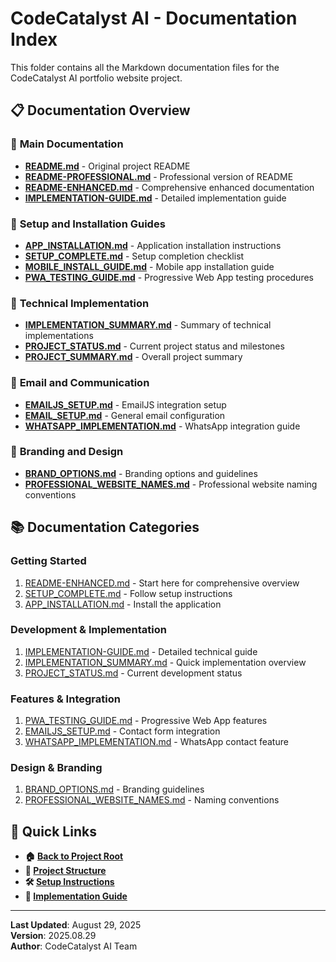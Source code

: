 # CodeCatalyst AI - Documentation Index

This folder contains all the Markdown documentation files for the CodeCatalyst AI portfolio website project.

## 📋 Documentation Overview

### 🚀 **Main Documentation**
- **[README.md](./README.md)** - Original project README
- **[README-PROFESSIONAL.md](./README-PROFESSIONAL.md)** - Professional version of README
- **[README-ENHANCED.md](./README-ENHANCED.md)** - Comprehensive enhanced documentation
- **[IMPLEMENTATION-GUIDE.md](./IMPLEMENTATION-GUIDE.md)** - Detailed implementation guide

### 📱 **Setup and Installation Guides**
- **[APP_INSTALLATION.md](./APP_INSTALLATION.md)** - Application installation instructions
- **[SETUP_COMPLETE.md](./SETUP_COMPLETE.md)** - Setup completion checklist
- **[MOBILE_INSTALL_GUIDE.md](./MOBILE_INSTALL_GUIDE.md)** - Mobile app installation guide
- **[PWA_TESTING_GUIDE.md](./PWA_TESTING_GUIDE.md)** - Progressive Web App testing procedures

### 🔧 **Technical Implementation**
- **[IMPLEMENTATION_SUMMARY.md](./IMPLEMENTATION_SUMMARY.md)** - Summary of technical implementations
- **[PROJECT_STATUS.md](./PROJECT_STATUS.md)** - Current project status and milestones
- **[PROJECT_SUMMARY.md](./PROJECT_SUMMARY.md)** - Overall project summary

### 📧 **Email and Communication**
- **[EMAILJS_SETUP.md](./EMAILJS_SETUP.md)** - EmailJS integration setup
- **[EMAIL_SETUP.md](./EMAIL_SETUP.md)** - General email configuration
- **[WHATSAPP_IMPLEMENTATION.md](./WHATSAPP_IMPLEMENTATION.md)** - WhatsApp integration guide

### 🎨 **Branding and Design**
- **[BRAND_OPTIONS.md](./BRAND_OPTIONS.md)** - Branding options and guidelines
- **[PROFESSIONAL_WEBSITE_NAMES.md](./PROFESSIONAL_WEBSITE_NAMES.md)** - Professional website naming conventions

## 📚 **Documentation Categories**

### Getting Started
1. [README-ENHANCED.md](./README-ENHANCED.md) - Start here for comprehensive overview
2. [SETUP_COMPLETE.md](./SETUP_COMPLETE.md) - Follow setup instructions
3. [APP_INSTALLATION.md](./APP_INSTALLATION.md) - Install the application

### Development & Implementation
1. [IMPLEMENTATION-GUIDE.md](./IMPLEMENTATION-GUIDE.md) - Detailed technical guide
2. [IMPLEMENTATION_SUMMARY.md](./IMPLEMENTATION_SUMMARY.md) - Quick implementation overview
3. [PROJECT_STATUS.md](./PROJECT_STATUS.md) - Current development status

### Features & Integration
1. [PWA_TESTING_GUIDE.md](./PWA_TESTING_GUIDE.md) - Progressive Web App features
2. [EMAILJS_SETUP.md](./EMAILJS_SETUP.md) - Contact form integration
3. [WHATSAPP_IMPLEMENTATION.md](./WHATSAPP_IMPLEMENTATION.md) - WhatsApp contact feature

### Design & Branding
1. [BRAND_OPTIONS.md](./BRAND_OPTIONS.md) - Branding guidelines
2. [PROFESSIONAL_WEBSITE_NAMES.md](./PROFESSIONAL_WEBSITE_NAMES.md) - Naming conventions

## 🔗 **Quick Links**

- **🏠 [Back to Project Root](../../README.md)**
- **📁 [Project Structure](./README-ENHANCED.md#-project-structure)**
- **🛠️ [Setup Instructions](./SETUP_COMPLETE.md)**
- **🚀 [Implementation Guide](./IMPLEMENTATION-GUIDE.md)**

---

**Last Updated**: August 29, 2025  
**Version**: 2025.08.29  
**Author**: CodeCatalyst AI Team
